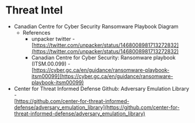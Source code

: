 <!---------------------------------------------------------------------------------
Copyright: (c) BLS OPS LLC.
This program is free software: you can redistribute it and/or modify
it under the terms of the GNU General Public License as published by
the Free Software Foundation, version 3.
This program is distributed in the hope that it will be useful,
but WITHOUT ANY WARRANTY; without even the implied warranty of
MERCHANTABILITY or FITNESS FOR A PARTICULAR PURPOSE. See the
GNU General Public License for more details.
You should have received a copy of the GNU General Public License
along with this program. If not, see <https://www.gnu.org/licenses/>.
--------------------------------------------------------------------------------->
# Threat Intel

* Canadian Centre for Cyber Security Ransomware Playbook Diagram
	* References
		* unpacker twitter -<br />[https://twitter.com/unpacker/status/1468008981713272832](https://twitter.com/unpacker/status/1468008981713272832)
		* Canadian Centre for Cyber Security: Ransomware playbook (ITSM.00.099) -<br />[https://cyber.gc.ca/en/guidance/ransomware-playbook-itsm00099](https://cyber.gc.ca/en/guidance/ransomware-playbook-itsm00099)
* Center for Threat Informed Defense Github: Adversary Emulation Library -<br />[https://github.com/center-for-threat-informed-defense/adversary_emulation_library](https://github.com/center-for-threat-informed-defense/adversary_emulation_library)